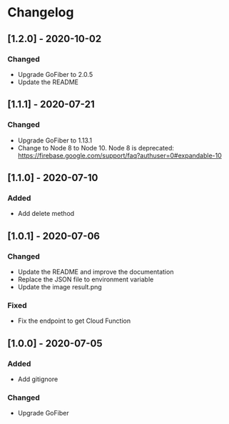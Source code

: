# Changelog

## [1.2.0] - 2020-10-02

### Changed

- Upgrade GoFiber to 2.0.5
- Update the README

## [1.1.1] - 2020-07-21

### Changed

- Upgrade GoFiber to 1.13.1
- Change to Node 8 to Node 10. Node 8 is deprecated: https://firebase.google.com/support/faq?authuser=0#expandable-10

## [1.1.0] - 2020-07-10

### Added

- Add delete method

## [1.0.1] - 2020-07-06

### Changed

- Update the README and improve the documentation
- Replace the JSON file to environment variable
- Update the image result.png

### Fixed

- Fix the endpoint to get Cloud Function

## [1.0.0] - 2020-07-05

### Added

- Add gitignore

### Changed

- Upgrade GoFiber
